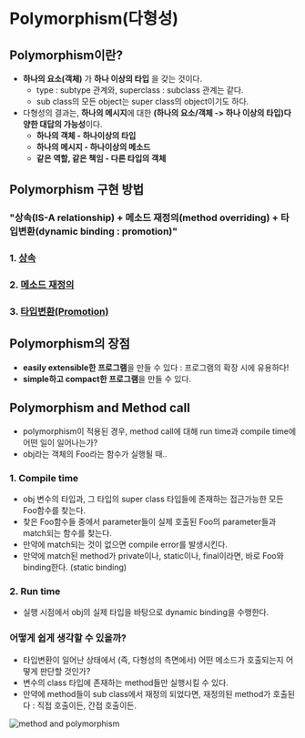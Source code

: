 # Polymorphism(다형성)

## Polymorphism이란?
  - **하나의 요소(객체)** 가 **하나 이상의 타입** 을 갖는 것이다. 
    - type : subtype 관계와, superclass : subclass 관계는 같다.
    - sub class의 모든 object는 super class의 object이기도 하다.
  - 다형성의 결과는, **하나의 메시지**에 대한 **(하나의 요소/객체 -> 하나 이상의 타입)다양한 대답의 가능성**이다.
    - **하나의 객체 - 하나이상의 타입**
    - **하나의 메시지 - 하나이상의 메소드**
    - **같은 역할, 같은 책임 - 다른 타입의 객체**

## Polymorphism 구현 방법

### "상속(IS-A relationship) + 메소드 재정의(method overriding) + 타입변환(dynamic binding : promotion)"

### 1. [상속](https://github.com/limjunhyuk97/java_study/blob/master/OOP/Inheritance.md)

### 2. [메소드 재정의](https://github.com/limjunhyuk97/java_study/blob/master/OOP/Inheritance.md)

### 3. [타입변환(Promotion)](https://github.com/limjunhyuk97/java_study/blob/master/OOP/Promotion.md)

## Polymorphism의 장점
  - **easily extensible한 프로그램**을 만들 수 있다 : 프로그램의 확장 시에 유용하다!
  - **simple하고 compact한 프로그램**을 만들 수 있다.

## Polymorphism and Method call
  - polymorphism이 적용된 경우, method call에 대해 run time과 compile time에 어떤 일이 일어나는가?
  - obj라는 객체의 Foo라는 함수가 실행될 때..
 
### 1. Compile time
  - obj 변수의 타입과, 그 타입의 super class 타입들에 존재하는 접근가능한 모든 Foo함수를 찾는다.
  - 찾은 Foo함수들 중에서 parameter들이 실제 호출된 Foo의 parameter들과 match되는 함수를 찾는다.
  - 만약에 match되는 것이 없으면 compile error를 발생시킨다.
  - 만약에 match된 method가 private이나, static이나, final이라면, 바로 Foo와 binding한다. (static binding)

### 2. Run time
  - 실행 시점에서 obj의 실제 타입을 바탕으로 dynamic binding을 수행한다.

### 어떻게 쉽게 생각할 수 있을까?
  - 타입변환이 일어난 상태에서 (즉, 다형성의 측면에서) 어떤 메소드가 호출되는지 어떻게 판단할 것인가?
  - 변수의 class 타입에 존재하는 method들만 실행시킬 수 있다.
  - 만약에 method들이 sub class에서 재정의 되었다면, 재정의된 method가 호출된다 : 직접 호출이든, 간접 호출이든.

![method and polymorphism](https://user-images.githubusercontent.com/59442344/113875648-f51a8300-97f1-11eb-91c0-f0a303fba01c.png)









